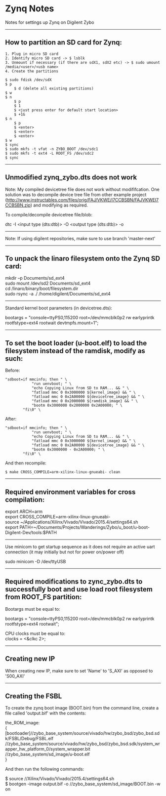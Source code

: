 # Zynq Notes
Notes for settings up Zynq on Digilent Zybo

------------------------------------------------------------------------------------------------------

## How to partition an SD card for Zynq:

	1. Plug in micro SD card
	2. Identify micro SD card -> $ lsblk
	3. Unmount if necessary (if there are sdX1, sdX2 etc) -> $ sudo umount /media/<user>/<usb name>
	4. Create the partitions

	$ sudo fdisk /dev/sdX
	$ p
		$ d (delete all existing partitions)
	$ w
	$ n
		$ p
		$ 1
		$ <just press enter for default start location>
		$ +1G
	$ n
		$ p
		$ <enter>
		$ <enter>
		$ <enter>
	$ w
	$ sync
	$ sudo mkfs -t vfat -n ZYBO_BOOT /dev/sdc1
	$ sudo mkfs -t ext4 -L ROOT_FS /dev/sdc2
	$ sync

------------------------------------------------------------------------------------------------------

## Unmodified zynq_zybo.dts does not work

Note: My compiled devicetree file does not work without modififcation. One solution was to decompile device tree file
from other example project (http://www.instructables.com/files/orig/FAJ/VKWE/I7CCBSBN/FAJVKWEI7CCBSBN.zip) and
modifying as required.  

To compile/decompile devicetree file/blob:  

dtc -I <input type (dts:dtb)> -O <output type (dts:dtb)> -o <outputfile> <inputfile>  

------------------------------------------------------------------------------------------------------

Note: If using digilent repositories, make sure to use branch 'master-next'  

------------------------------------------------------------------------------------------------------

## To unpack the linaro filesystem onto the Zynq SD card:

mkdir –p Documents/sd_ext4  
sudo mount /dev/sd<X>2 Documents/sd_ext4  
cd <path>/linaro/binary/boot/filesystem.dir  
sudo rsync -a ./ /home/digilent/Documents/sd_ext4  

------------------------------------------------------------------------------------------------------

Standard kernel boot parameters (in devicetree.dts):

bootargs = "console=ttyPS0,115200 root=/dev/mmcblk0p2 rw earlyprintk rootfstype=ext4 rootwait devtmpfs.mount=1";  

------------------------------------------------------------------------------------------------------

## To set the boot loader (u-boot.elf) to load the filesystem instead of the ramdisk, modify as such:  

Before:

	"sdboot=if mmcinfo; then " \
				"run uenvboot; " \
				"echo Copying Linux from SD to RAM... && " \
				"fatload mmc 0 0x3000000 ${kernel_image} && " \
				"fatload mmc 0 0x2A00000 ${devicetree_image} && " \
				"fatload mmc 0 0x2000000 ${ramdisk_image} && " \
				"bootm 0x3000000 0x2000000 0x2A00000; " \
			"fi\0" \

After:

	"sdboot=if mmcinfo; then " \
				"run uenvboot; " \
				"echo Copying Linux from SD to RAM... && " \
				"fatload mmc 0 0x3000000 ${kernel_image} && " \
				"fatload mmc 0 0x2A00000 ${devicetree_image} && " \
				"bootm 0x3000000 - 0x2A00000; " \
			"fi\0" \

And then recompile:

	$ make CROSS_COMPILE=arm-xilinx-linux-gnueabi- clean    

------------------------------------------------------------------------------------------------------

## Required environment variables for cross compilation:

export ARCH=arm  
export CROSS_COMPILE=arm-xilinx-linux-gnueabi-  
source ~/Applications/Xilinx/Vivado/Vivado/2015.4/settings64.sh  
export PATH=~/Documents/Projects/Wanderings/Zybo/u_boot/u-boot-Digilent-Dev/tools:$PATH  

------------------------------------------------------------------------------------------------------

Use minicom to get startup sequence as it does not require an active uart connection (it may initially 
but not for power on/power off)

sudo minicom -D /dev/ttyUSB<X>  

------------------------------------------------------------------------------------------------------

## Required modifications to zync_zybo.dts to successfully boot and use load root filesystem from ROOT_FS partition:

Bootargs must be equal to:
	
bootargs = "console=ttyPS0,115200 root=/dev/mmcblk0p2 rw earlyprintk rootfstype=ext4 rootwait";  

CPU clocks must be equal to:  
	clocks = <&clkc 2>;  

------------------------------------------------------------------------------------------------------

## Creating new IP

When creating new IP, make sure to set 'Name' to 'S_AXI' as opposed to 'S00_AXI'  

------------------------------------------------------------------------------------------------------

## Creating the FSBL

To create the zynq boot image (BOOT.bin) from the command line, create a file called 'output.bif' with the contents:  
  
the_ROM_image:  
{  
	[bootloader]/<full path>/zybo_base_system/source/vivado/hw/zybo_bsd/zybo_bsd.sdk/FSBL/Debug/FSBL.elf  
	/<full path>/zybo_base_system/source/vivado/hw/zybo_bsd/zybo_bsd.sdk/system_wrapper_hw_platform_0/system_wrapper.bit  
	/<full path>/zybo_base_system/sd_image/u-boot.elf  
}  
  
And then run the following commands:  
  
$ source /<path to xilinx install>/Xilinx/Vivado/Vivado/2015.4/settings64.sh  
$ bootgen -image output.bif -o /<full path>/zybo_base_system/sd_image/BOOT.bin -w on  